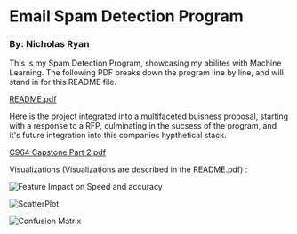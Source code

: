 # Email Spam Detection Program
### By: Nicholas Ryan

This is my Spam Detection Program, showcasing my abilites with Machine Learning. 
The following PDF breaks down the program line by line, and will stand in for this README file. 

[README.pdf](https://github.com/halusy/Spam-Detection-Program/files/15137018/README.pdf)

Here is the project integrated into a multifaceted buisness proposal, starting with a response to a RFP, culminating in the sucsess of the program, and it's future integration into this companies hypthetical stack. 

[C964 Capstone Part 2.pdf](https://github.com/halusy/Spam-Detection-Program/files/15137044/C964.Capstone.Part.2.pdf)

Visualizations (Visualizations are described in the README.pdf) :

![Feature Impact on Speed and accuracy](https://github.com/halusy/Spam-Detection-Program/assets/81491502/54f25ecf-6b7d-473c-997c-bee0224f9adc)

![ScatterPlot](https://github.com/halusy/Spam-Detection-Program/assets/81491502/20906a9a-f9f2-40fd-a3b2-7bd59caf49d9)

![Confusion Matrix](https://github.com/halusy/Spam-Detection-Program/assets/81491502/216b44f7-72f0-45b9-a2c0-74f909cb28d3)
